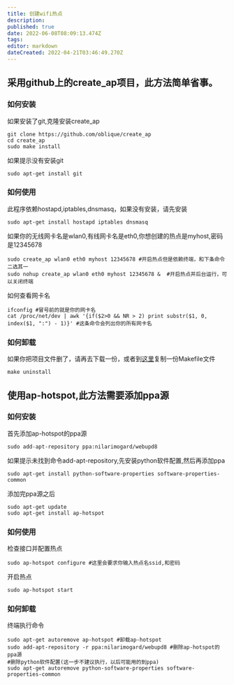 ```yaml
---
title: 创建wifi热点
description: 
published: true
date: 2022-06-08T08:09:13.474Z
tags: 
editor: markdown
dateCreated: 2022-04-21T03:46:49.270Z
---
```


## 采用github上的create_ap项目，此方法简单省事。

### 如何安装

如果安装了git,克隆安装create_ap

    git clone https://github.com/oblique/create_ap 
    cd create_ap 
    sudo make install 

如果提示没有安装git

    sudo apt-get install git

### 如何使用

此程序依赖hostapd,iptables,dnsmasq，如果没有安装，请先安装

    sudo apt-get install hostapd iptables dnsmasq

如果你的无线网卡名是wlan0,有线网卡名是eth0,你想创建的热点是myhost,密码是12345678

    sudo create_ap wlan0 eth0 myhost 12345678 #开启热点但是依赖终端，和下条命令二选其一
    sudo nohup create_ap wlan0 eth0 myhost 12345678 &  #开启热点并后台运行，可以关闭终端

如何查看网卡名

    ifconfig #冒号前的就是你的网卡名
    cat /proc/net/dev | awk '{if($2>0 && NR > 2) print substr($1, 0, index($1, ":") - 1)}' #这条命令会列出你的所有网卡名

### 如何卸载

如果你把项目文件删了，请再去下载一份，或者到[这里](https://github.com/oblique/create_ap/blob/master/Makefile)复制一份Makefile文件

    make uninstall

## 使用ap-hotspot,此方法需要添加ppa源

### 如何安装

首先添加ap-hotspot的ppa源

    sudo add-apt-repository ppa:nilarimogard/webupd8

如果提示未找到命令add-apt-repository,先安装python软件配置,然后再添加ppa

    sudo apt-get install python-software-properties software-properties-common

添加完ppa源之后

    sudo apt-get update
    sudo apt-get install ap-hotspot

### 如何使用

检查接口并配置热点

    sudo ap-hotspot configure #这里会要求你输入热点名ssid,和密码

开启热点

    sudo ap-hotspot start

### 如何卸载

终端执行命令

    sudo apt-get autoremove ap-hotspot #卸载ap-hotspot
    sudo add-apt-repository -r ppa:nilarimogard/webupd8 #删除ap-hotspot的ppa源
    #删除python软件配置(这一步不建议执行，以后可能用的到ppa)
    sudo apt-get autoremove python-software-properties software-properties-common
